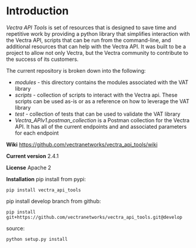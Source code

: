 # Introduction

_Vectra API Tools_ is set of resources that is designed to save time and repetitive work by providing a python library that simplifies interaction with the Vectra API, scripts that can be run from the command-line, and additional resources that can help with the Vectra API. It was built to be a project to allow not only Vectra, but the Vectra community to contribute to the success of its customers.

The current repository is broken down into the following:

* _modules_ - this directory contains the modules associated with the VAT library
* _scripts_ - collection of scripts to interact with the Vectra api. These scripts can be used as-is or as a reference on how to leverage the VAT library
* _test_ - collection of tests that can be used to validate the VAT library
* _Vectra\_APIv1.postman\_collection_ is a Postman collection for the Vectra API. It has all of the current endpoints and and associated parameters for each endpoint

**Wiki**
<https://github.com/vectranetworks/vectra_api_tools/wiki>

**Current version**
2.4.1

**License**
Apache 2

**Installation**
pip install from pypi:

```console
pip install vectra_api_tools
```

pip install develop branch from github:

```console
pip install git+https://github.com/vectranetworks/vectra_api_tools.git@develop
```

source:

```console
python setup.py install
```
